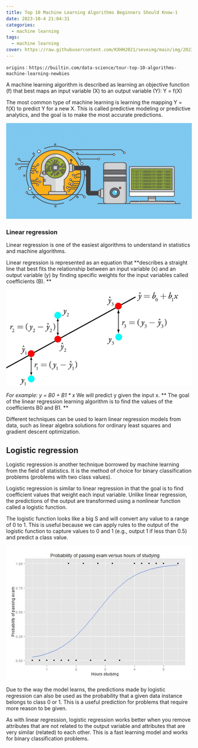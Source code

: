 ```yaml
---
title: Top 10 Machine Learning Algorithms Beginners Should Know-1
date: 2023-10-4 21:04:31
categories:
  - machine learning
tags:
  - machine learning
cover: https://raw.githubusercontent.com/KXHH2021/seveimg/main/img/202310042107189.png
---
```


```
origins：https://builtin.com/data-science/tour-top-10-algorithms-machine-learning-newbies
```

A machine learning algorithm is described as learning an objective function (f) that best maps an input variable (X) to an output variable (Y): Y = f(X)

The most common type of machine learning is learning the mapping Y = f(X) to predict Y for a new X. This is called predictive modeling or predictive analytics, and the goal is to make the most accurate predictions.

![Snipaste_2023-10-04_21-06-35](https://raw.githubusercontent.com/KXHH2021/seveimg/main/img/202310042107189.png)

### Linear regression

Linear regression is one of the easiest algorithms to understand in statistics and machine algorithms.

Linear regression is represented as an equation that **describes a straight line that best fits the relationship between an input variable (x) and an output variable (y) by finding specific weights for the input variables called coefficients (B). **

![Snipaste_2023-10-04_21-10-41](https://raw.githubusercontent.com/KXHH2021/seveimg/main/img/202310042112294.png)

*For example: y = B0 + B1 \* x*
 We will predict y given the input x. ** The goal of the linear regression learning algorithm is to find the values of the coefficients B0 and B1. **

Different techniques can be used to learn linear regression models from data, such as linear algebra solutions for ordinary least squares and gradient descent optimization.

## Logistic regression

Logistic regression is another technique borrowed by machine learning from the field of statistics. It is the method of choice for binary classification problems (problems with two class values).

Logistic regression is similar to linear regression in that the goal is to find coefficient values that weight each input variable. Unlike linear regression, the predictions of the output are transformed using a nonlinear function called a logistic function.

The logistic function looks like a big S and will convert any value to a range of 0 to 1. This is useful because we can apply rules to the output of the logistic function to capture values to 0 and 1 (e.g., output 1 if less than 0.5) and predict a class value.

![Snipaste_2023-10-04_21-14-51](https://raw.githubusercontent.com/KXHH2021/seveimg/main/img/202310042115487.png)

Due to the way the model learns, the predictions made by logistic regression can also be used as the probability that a given data instance belongs to class 0 or 1. This is a useful prediction for problems that require more reason to be given.

As with linear regression, logistic regression works better when you remove attributes that are not related to the output variable and attributes that are very similar (related) to each other. This is a fast learning model and works for binary classification problems.

